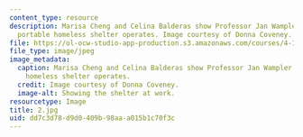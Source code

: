 ```yaml
---
content_type: resource
description: Marisa Cheng and Celina Balderas show Professor Jan Wampler how their
  portable homeless shelter operates. Image courtesy of Donna Coveney.
file: https://ol-ocw-studio-app-production.s3.amazonaws.com/courses/4-125b-architecture-studio-building-in-landscapes-fall-2005/dd7c3d78d9d0409b98aaa015b1c70f3c_2.jpg
file_type: image/jpeg
image_metadata:
  caption: Marisa Cheng and Celina Balderas show Professor Jan Wampler how their portable
    homeless shelter operates.
  credit: Image courtesy of Donna Coveney.
  image-alt: Showing the shelter at work.
resourcetype: Image
title: 2.jpg
uid: dd7c3d78-d9d0-409b-98aa-a015b1c70f3c
---
```

